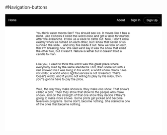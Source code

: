 #Navigation-buttons

![example of navigation-buttons](https://github.com/Cojanu1991/common-components-navigation/blob/master/navigation/nav-buttons/nav.png)
